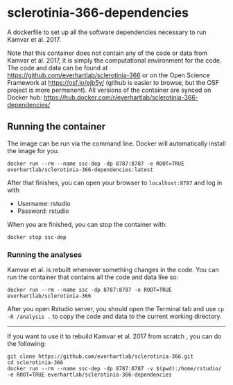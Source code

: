# sclerotinia-366-dependencies

A dockerfile to set up all the software dependencies necessary to run Kamvar et al. 2017.

Note that this container does not contain any of the code or data from Kamvar et al. 2017,
it is simply the computational environment for the code. The code and data can be found
at https://github.com/everhartlab/sclerotinia-366 or on the Open Science Framework at
https://osf.io/ejb5y/ (github is easier to browse, but the OSF project is more permanent).
All versions of the container are synced on Docker hub: 
https://hub.docker.com/r/everhartlab/sclerotinia-366-dependencies/


## Running the container

The image can be run via the command line. Docker will automatically install the image
for you. 

```
docker run --rm --name ssc-dep -dp 8787:8787 -e ROOT=TRUE everhartlab/sclerotinia-366-dependencies:latest
```

After that finishes, you can open your browser to `localhost:8787` and log in with

 - Username: rstudio
 - Password: rstudio

When you are finished, you can stop the container with:

```
docker stop ssc-dep
```

### Running the analyses

Kamvar et al. is rebuilt whenever something changes in the code. You can run the
container that contains all the code and data like so:

```
docker run --rm --name ssc -dp 8787:8787 -e ROOT=TRUE everhartlab/sclerotinia-366
```

After you open Rstudio server, you should open the Terminal tab and use 
`cp -R /analysis .` to copy the code and data to the current working directory.

-----

If you want to use it to rebuild Kamvar et al. 2017 from scratch , you can do the following:

```
git clone https://github.com/everhartlab/sclerotinia-366.git
cd sclerotinia-366
docker run --rm --name ssc-dep -dp 8787:8787 -v $(pwd):/home/rstudio/ -e ROOT=TRUE everhartlab/sclerotinia-366-dependencies
```

